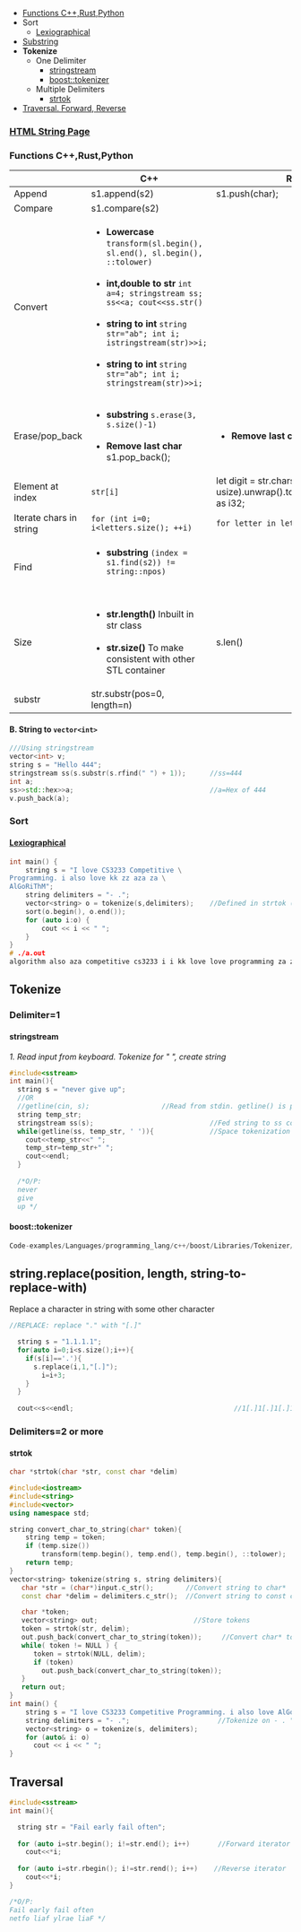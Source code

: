 - [Functions C++,Rust,Python](#fun)
- Sort
  - [Lexiographical](#lex)
- [Substring](#sub)
- **Tokenize**
  - One Delimiter
    - [stringstream](#ss)
    - [boost::tokenizer](#bt)
  - Multiple Delimiters
    - [strtok](#strt)
- [Traversal. Forward, Reverse](#tra)

### [HTML String Page](https://amitkumar50.github.io/Languages/Programming/C++/String.html)

<a name=fun></a>
### Functions C++,Rust,Python
||C++|Rust|Python|
|---|---|---|---|
|Append|s1.append(s2)|s1.push(char);|str1 += str2|
|Compare|s1.compare(s2)|||
|Convert|<ul><li>**Lowercase** `transform(sl.begin(), sl.end(), sl.begin(), ::tolower)`</li> <br> <li>**int,double to str** `int a=4; stringstream ss; ss<<a; cout<<ss.str()`</li> <br> <li>**string to int** `string str="ab"; int i; istringstream(str)>>i;`</li> <br> <li>**string to int** `string str="ab"; int i; stringstream(str)>>i;`</li> </ul>||**int to str** a = str(s)|
|Erase/pop_back|<ul><li>**substring** `s.erase(3, s.size()-1)`</li> <br> <li>**Remove last char** s1.pop_back();</li></ul>|<ul><li>**Remove last char** `s1.pop()`</li></ul>|<ul><li>**Remove last char** `s1 = s1[:len(s1)-1]`</li></ul>|
|Element at index|`str[i]`|let digit = str.chars().nth(start as usize).unwrap().to_digit(10).unwrap() as i32;|`str[i]`|
|Iterate chars in string|`for (int i=0; i<letters.size(); ++i)`|`for letter in letters.chars()`|`for i in range(0, len(letters)):`|
|Find|<ul><li>**substring** `(index = s1.find(s2)) != string::npos)`</li> <br> </ul>|||
|Size|<ul><li>**str.length()** Inbuilt in str class</li> <br> <li>**str.size()** To make consistent with other STL container</li></ul>|s.len()|len(str)|
|substr|str.substr(pos=0, length=n)|||


<a name=ss2></a>
#### B. String to `vector<int>`
```c++
///Using stringstream
vector<int> v;
string s = "Hello 444";
stringstream ss(s.substr(s.rfind(" ") + 1));      //ss=444
int a;
ss>>std::hex>>a;                                  //a=Hex of 444
v.push_back(a);
```

### Sort
<a name=lex></a>
#### [Lexiographical](/DS_Questions/Questions/Strings/Lexicographical)
```c
int main() {
    string s = "I love CS3233 Competitive \
Programming. i also love kk zz aza za \
AlGoRiThM";
    string delimiters = "- .";
    vector<string> o = tokenize(s,delimiters);    //Defined in strtok (/DS_Questions/Questions/Strings/OPERATIONS#strt)
    sort(o.begin(), o.end());
    for (auto i:o) {
        cout << i << " ";
    }
}
# ./a.out
algorithm also aza competitive cs3233 i i kk love love programming za zz
```

## Tokenize
### Delimiter=1
<a name=ss></a>
#### stringstream
*1. Read input from keyboard. Tokenize for " ", create string*
```cpp
#include<sstream>
int main(){
  string s = "never give up";
  //OR
  //getline(cin, s);                  //Read from stdin. getline() is part of header<string> and reads space seperated input string.
  string temp_str;
  stringstream ss(s);                             //Fed string to ss constructor
  while(getline(ss, temp_str, ' ')){              //Space tokenization
    cout<<temp_str<<" ";
    temp_str=temp_str+" ";
    cout<<endl;
  }
  
  /*O/P:
  never
  give
  up */
```
<a name=bt></a>
#### boost::tokenizer
```cpp
Code-examples/Languages/programming_lang/c++/boost/Libraries/Tokenizer/Examples/1.string-from-stdin.md
```

<a name=rep></a>
## string.replace(position, length, string-to-replace-with)
Replace a character in string with some other character
```c
//REPLACE: replace "." with "[.]"

  string s = "1.1.1.1";
  for(auto i=0;i<s.size();i++){
    if(s[i]=='.'){
      s.replace(i,1,"[.]");
        i=i+3;
    }
  }
  
  cout<<s<<endl;                                        //1[.]1[.]1[.]1
```

### Delimiters=2 or more
<a name=strt></a>
#### strtok
```cpp
char *strtok(char *str, const char *delim)

#include<iostream>
#include<string>
#include<vector>
using namespace std;

string convert_char_to_string(char* token){
    string temp = token;
    if (temp.size())
        transform(temp.begin(), temp.end(), temp.begin(), ::tolower);
    return temp;
}
vector<string> tokenize(string s, string delimiters){
   char *str = (char*)input.c_str();        //Convert string to char*
   const char *delim = delimiters.c_str();  //Convert string to const char*

   char *token;
   vector<string> out;                        //Store tokens
   token = strtok(str, delim);
   out.push_back(convert_char_to_string(token));     //Convert char* to string
   while( token != NULL ) {
      token = strtok(NULL, delim);
      if (token)
        out.push_back(convert_char_to_string(token));
   }
   return out;
}
int main() {
    string s = "I love CS3233 Competitive Programming. i also love AlGoRiThM";
    string delimiters = "- .";                      //Tokenize on - . " "
    vector<string> o = tokenize(s, delimiters);
    for (auto& i: o)
      cout << i << " ";
}
```

<a name=tra></a>
## Traversal
```cpp
#include<sstream>
int main(){

  string str = "Fail early fail often";
  
  for (auto i=str.begin(); i!=str.end(); i++)       //Forward iterator
    cout<<*i;
  
  for (auto i=str.rbegin(); i!=str.rend(); i++)    //Reverse iterator     
    cout<<*i;
}

/*O/P:
Fail early fail often
netfo liaf ylrae liaF */
```


